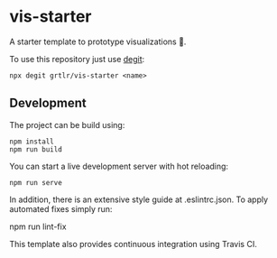 # vis-starter

A starter template to prototype visualizations 🚀.

To use this repository just use [degit](https://github.com/Rich-Harris/degit):

    npx degit grtlr/vis-starter <name>

## Development

The project can be build using:

    npm install
    npm run build

You can start a live development server with hot reloading:

    npm run serve

In addition, there is an extensive style guide at .eslintrc.json. To apply automated fixes simply run:

   npm run lint-fix

This template also provides continuous integration using Travis CI.
